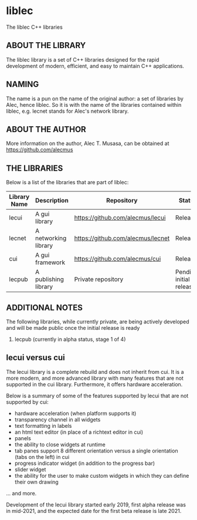 # liblec
The liblec C++ libraries

## ABOUT THE LIBRARY
The liblec library is a set of C++ libraries designed for the rapid development of modern, efficient, and easy to maintain C++ applications.

## NAMING
The name is a pun on the name of the original author: a set of libraries by Alec, hence liblec. So it is with the name of the libraries contained within liblec, e.g. lecnet stands for Alec's network library.

## ABOUT THE AUTHOR
More information on the author, Alec T. Musasa, can be obtained at https://github.com/alecmus

## THE LIBRARIES
Below is a list of the libraries that are part of liblec:

Library Name | Description          | Repository                        | Status
------------ | -------------------- | --------------------------------- | -------------
lecui        | A gui library        | https://github.com/alecmus/lecui  | Released
lecnet       | A networking library | https://github.com/alecmus/lecnet | Released
cui          | A gui framework      | https://github.com/alecmus/cui    | Released
lecpub       | A publishing library | Private repository                | Pending initial release

## ADDITIONAL NOTES
The following libraries, while currently private, are being actively developed and will be made public once the initial release is ready
1. lecpub (currently in alpha status, stage 1 of 4)

## lecui versus cui
The lecui library is a complete rebuild and does not inherit from cui. It is a more modern, and more advanced library with many features that are not supported in the cui library. Furthermore, it offers hardware acceleration.

Below is a summary of some of the features supported by lecui that are not supported by cui:

 * hardware acceleration (when platform supports it)
 * transparency channel in all widgets
 * text formatting in labels
 * an html text editor (in place of a richtext editor in cui)
 * panels
 * the ability to close widgets at runtime
 * tab panes support 8 different orientation versus a single orientation (tabs on the left) in cui
 * progress indicator widget (in addition to the progress bar)
 * slider widget
 * the ability for the user to make custom widgets in which they can define their own drawing
 
 ... and more.
 
 Development of the lecui library started early 2019, first alpha release was in mid-2021, and the expected date for the first beta release is late 2021.
